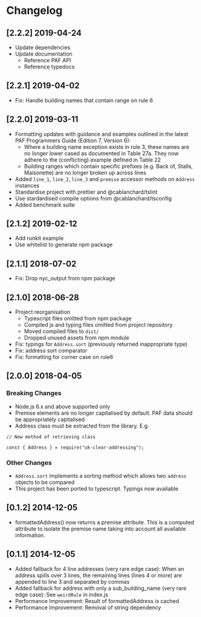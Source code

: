 # Changelog

## [2.2.2] 2019-04-24

- Update dependencies
- Update documentation
  - Reference PAF API
  - Reference typedocs

## [2.2.1] 2019-04-02

- Fix: Handle building names that contain range on rule 6

## [2.2.0] 2019-03-11

- Formatting updates with guidance and examples outlined in the latest PAF Programmers Guide (Edition 7, Version 6):
  - Where a building name exception exists in rule 3, these names are no longer lower cased as documented in Table 27a. They now adhere to the (conflicting) example defined in Table 22
  - Building ranges which contain specific prefixes (e.g. Back of, Stalls, Maisonette) are no longer broken up across lines
- Added `line_1`, `line_2`, `line_3` and `premise` accessor methods on `Address` instances
- Standardise project with prettier and @cablanchard/tslint
- Use stardardised compile options from @cablanchard/tsconfig
- Added benchmark suite

## [2.1.2] 2019-02-12

- Add runkit example
- Use whitelist to generate npm package

## [2.1.1] 2018-07-02

- Fix: Drop nyc_output from npm package

## [2.1.0] 2018-06-28

- Project reorganisation
	- Typescript files omitted from npm package
	- Compiled js and typing files omitted from project repository
	- Moved compiled files to `dist/`
	- Dropped unused assets from npm module
- Fix: typings for `Address.sort` (previously returned inappropriate type)
- Fix: address sort comparator
- Fix: formatting for corner case on rule6

## [2.0.0] 2018-04-05

### Breaking Changes

- Node.js 6.x and above supported only
- Premise elements are no longer capitalised by default. PAF data should be appropriately capitalised
- Address class must be extracted from the library. E.g.

```
// New method of retrieving class

const { Address } = require("uk-clear-addressing");

```

### Other Changes

- `Address.sort` implements a sorting method which allows two `address` objects to be compared
- This project has been ported to typescript. Typings now available

## [0.1.2] 2014-12-05
- formattedAddress() now returns a premise attribute. This is a computed attribute to isolate the premise name taking into account all available information.

## [0.1.1] 2014-12-05
- Added fallback for 4 line addresses (very rare edge case): When an address spills over 3 lines, the remaining lines (lines 4 or more) are appended to line 3 and separated by commas
- Added fallback for address with only a sub_building_name (very rare edge case): See `weirdRule` in index.js
- Performance Improvement: Result of formattedAddress is cached
- Performance Improvement: Removal of string dependency

